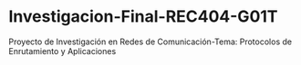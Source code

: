 # Investigacion-Final-REC404-G01T
Proyecto de Investigación en Redes de Comunicación-Tema: Protocolos de Enrutamiento y Aplicaciones

